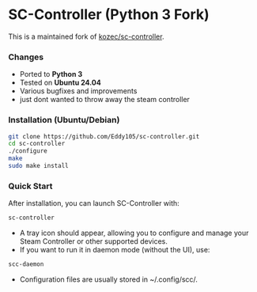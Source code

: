 # SC-Controller (Python 3 Fork)

This is a maintained fork of [kozec/sc-controller](https://github.com/kozec/sc-controller).

### Changes
- Ported to **Python 3**
- Tested on **Ubuntu 24.04**
- Various bugfixes and improvements
- just dont wanted to throw away the steam controller


### Installation (Ubuntu/Debian)
```bash
git clone https://github.com/Eddy105/sc-controller.git
cd sc-controller
./configure
make
sudo make install
```
### Quick Start
After installation, you can launch SC-Controller with:
```bash
sc-controller
```

- A tray icon should appear, allowing you to configure and manage your Steam Controller or other supported devices.
- If you want to run it in daemon mode (without the UI), use:
```bash
scc-daemon
```
- Configuration files are usually stored in ~/.config/scc/.

